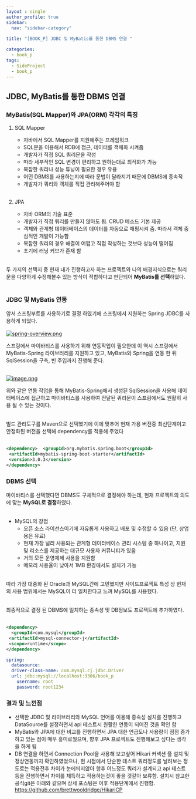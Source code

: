 ```yaml
---
layout : single
author_profile: true
sidebar: 
  nav: "sidebar-category"
  
title: "[BOOK_P] JDBC 및 MyBatis를 통한 DBMS 연결 "

categories:
  - book_p
tags:
  - SideProject
  - book_p
---
```


## JDBC, MyBatis를 통한 DBMS 연결

### MyBatis(SQL Mapper)와 JPA(ORM) 각각의 특징
1. SQL Mapper<br>
	- 자바에서 SQL Mapper를 지원해주는 프레임워크<br>
	- SQL문을 이용해서 RDB에 접근, 데이터를 객체화 시켜줌<br>
	- 개발자가 직접 SQL 쿼리문을 작성<br>
	- 따라 세부적인 SQL 변경이 편리하고 원하는대로 최적화가 가능<br>
	- 복잡한 쿼리나 성능 튜닝이 필요한 경우 유용<br>
	- 어떤 DBMS를 사용하는지에 따라 문법이 달라지기 때문에 DBMS에 종속적<br>
	- 개발자가 쿼리와 객체를 직접 관리해주어야 함 <br><br>

2. JPA<br>
	- 자바 ORM의 기술 표준<br>
	- 개발자가 직접 쿼리를 만들지 않아도 됨. CRUD 메소드 기본 제공<br>
	- 객체와 관계형 데이터베이스의 데이터를 자동으로 매핑시켜 줌. 따라서 객체 중심적인 개발이 가능함<br>
	- 복잡한 쿼리의 경우 해결이 어렵고 직접 작성하는 것보다 성능이 떨어짐<br>
	- 초기에 러닝 커브가 존재 함<br><br>

두 가지의 선택지 중 현재 내가 진행하고자 하는 프로젝트와 나의 배경지식으로는 쿼리문을 다양하게 수정해볼수 있는 방식이 적합하다고 판단되어 **MyBatis를 선택**하였다.<br><br>

### JDBC 및 MyBatis 연동

앞서 스프링부트를 사용하기로 결정 하였기에 스프링에서 지원하는 Spring JDBC를 사용하게 되었다.<br><br>
[![spring-overview.png](https://i.postimg.cc/QCDfh34w/spring-overview.png)](https://postimg.cc/LYyt3rM3) 

스프링에서 마이바티스를 사용하기 위해 연동작업이 필요한데 이 역시 스프링에서 MyBatis-Spring 라이브러리를 지원하고 있고,  MyBatis와 Spring을 연동 한 뒤 SqlSession을 구축, 빈 주입까지 진행해 준다. <br><br>

[![image.png](https://i.postimg.cc/BnzNtD7x/image.png)](https://postimg.cc/RWcwD3BF) 

위와 같은 연동 작업을 통해 MyBatis-Spring에서 생성된 SqlSession을 사용해 데이터베이스에 접근하고 마이바티스를 사용하여 전달된 쿼리문이 스프링에서도 원활히 사용 될 수 있는 것이다.<br><br>

빌드 관리도구를 Maven으로 선택했기에 이에 맞추어 현재 가용 버전중 최신단계이고 안정화된 버전을 선택해 dependency를 적용해 주었다<br><br>

``` xml
<dependency>  <groupId>org.mybatis.spring.boot</groupId>  
 <artifactId>mybatis-spring-boot-starter</artifactId>  
 <version>3.0.3</version>  
</dependency>
```

### DBMS 선택
마이바티스를 선택했다면 DBMS도 구체적으로 결정해야 하는데, 현재 프로젝트의 의도에 맞는 **MySQL로 결정**하였다. <br><br>

* MySQL의 장점<br>
	- 오픈 소스 라이선스이기에 자유롭게 사용하고 배포 및 수정할 수 있음 (단, 상업용은 유료)<br>
	- 현재 가장 널리 사용되는 관계형 데이터베이스 관리 시스템 중 하나이고, 지원 및 리소스를 제공하는 대규모 사용자 커뮤니티가 있음<br>
	- 거의 모든 운영체제 사용을 지원함<br>
	- 메모리 사용율이 낮아서 1MB 환경에서도 설치가 가능<br><br>

따라 가장 대중화 된 Oracle과 MySQL간에 고민했지만 사이드프로젝트 특성 상 현재의 사용 범위에서는 MySQL이 더 일치한다고 느껴 MySQL를 사용했다.<br><br>

최종적으로 결정 된 DBMS에 일치하는 종속성 및 DB정보도 프로젝트에 추가하였다.<br><br>

``` xml
<dependency>  
  <groupId>com.mysql</groupId>  
 <artifactId>mysql-connector-j</artifactId>  
 <scope>runtime</scope>  
</dependency>
```

``` yml
spring:  
  datasource: 
  driver-class-name: com.mysql.cj.jdbc.Driver  
  url: jdbc:mysql://localhost:3306/book_p  
    username: root  
    password: root1234
```

### 결과 및 느낀점
- 선택한 JDBC 및 라이브러리와 MySQL 언어를 이용해 종속성 설치를 진행하고 DataSource를 설정하면서 api 테스트시 원활한 연동이 되어진 것을 확인 함 <br>
- MyBatis와 JPA에 대한 비교를 진행하면서 JPA 대한 언급도나 사용량이 점점 증가하고 있는 점이 매우 흥미로웠으며, 향후 JPA 프로젝트도 진행해보고 싶다는 생각을 하게 됨<br>
- DB 연결을 하면서 Connection Pool을 사용해 보고싶어 Hikari 커넥션 풀 설치 및 정상연동까지 확인하였었으나, 현 시점에서 단순한 테스트 쿼리정도를 날려보는 정도로는 적용전후 차이가 눈에띄지않아 향후 어느정도 쿼리가 설계되고 api 테스트 등을 진행하면서 차이를 체득하고 적용하는것이 좋을 것같아 보류함. 설치시 참고한 공식git은 아래와 같으며 상세 포스팅은 이후 적용단계에서 진행함. https://github.com/brettwooldridge/HikariCP
